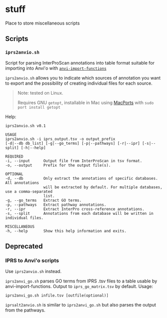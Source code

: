 # stuff
Place to store miscellaneous scripts

## Scripts

### `iprs2anvio.sh`
Script for parsing InterProScan annotations into table format suitable for importing into Anvi'o with [`anvi-import-functions`](http://merenlab.org/2016/06/18/importing-functions/)

`iprs2anvio.sh` allows you to indicate which sources of annotation you want to export and the possibility of creating individual files for each source.

> Note: tested on Linux.
>
> Requires GNU `getopt`, installable in Mac using [MacPorts](https://www.macports.org/install.php) with `sudo port install getopt`

Help:

```
iprs2anvio.sh v0.1

USAGE
iprs2anvio.sh -i iprs_output.tsv -o output_prefix
[-d|--db db_list] [-g|--go_terms] [-p|--pathways] [-r|--ipr] [-s|--split] [-h|--help]

REQUIRED
-i, --input      Output file from InterProScan in tsv format.
-o, --output     Prefix for the output file(s).

OPTIONAL
-d, --db         Only extract the annotations of specific databases. All annotations
                 will be extracted by default. For multiple databases, use a comma-separated
                 list.
-g, --go_terms   Extract GO terms.
-p, --pathways   Extract pathway annotations.
-r, --ipr        Extract InterPro cross-reference annotations.
-s, --split      Annotations from each database will be written in individual files.

MISCELLANEOUS
-h, --help       Show this help information and exits.
```

## Deprecated

### IPRS to Anvi'o scripts
Use `iprs2anvio.sh` instead.

`iprs2anvi_go.sh` parses GO terms from IPRS .tsv files to a table usable by anvi-import-functions. Output to `iprs_go_matrix.tsv` by default. Usage:
```
iprs2anvi_go.sh infile.tsv [outfile(optional)]
```

`iprsalt2anvio.sh` is similar to `iprs2anvi_go.sh` but also parses the output from the pathways.
